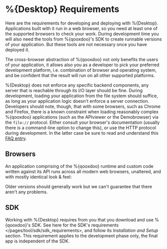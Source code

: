 %{Desktop} Requirements
=======================

Here are the requirements for developing and deploying with %{Desktop}.
Applications built with it run in a web browser, so you need at least
one of the supported browsers to check your work. During development
time you will also need the tools from %{qooxdoo}'s SDK to create
runnable versions of your application. But these tools are not necessary
once you have deployed it.

The cross-browser abstraction of %{qooxdoo} not only benefits the users
of your application, it allows also you as a developer to pick your
preferred development platform, i.e. combination of browser and
operating system, and be confident that the result will run on all other
supported platforms.

%{Desktop} does not enforce any specific backend components, any server
that is reachable through its I/O layer should be fine. During
development, loading your application from the file system should
suffice, as long as your application logic doesn't enforce a server
connection. Developers should note, though, that with some browsers,
such as Chrome and Firefox, there is a known constraint when loading
reasonably complex %{qooxdoo} applications (such as the APIviewer or the
Demobrowser) via the `file://` protocol. Either consult your browser's
documentation (usually there is a command-line option to change this),
or use the HTTP protocol during development. In the latter case be sure
to read and understand this [FAQ
entry](http://%{qooxdoo}.org/docs/general/snippets#running_a_source_version_from_a_web_server).

Browsers
--------

An application comprising of the %{qooxdoo} runtime and custom code
written against its API runs across all modern web browsers, unaltered,
and with mostly identical look & feel:

Older versions should generally work but we can't guarantee that there
aren't any problems.

SDK
---

Working with %{Desktop} requires from you that you download and use
%{qooxdoo}'s SDK. See here for the
SDK's requirements \</pages/tool/sdk/sdk\_requirements\>, and follow its
*Installation and Setup* section. This requirement applies to the
development phase only, the final app is independent of the SDK.
